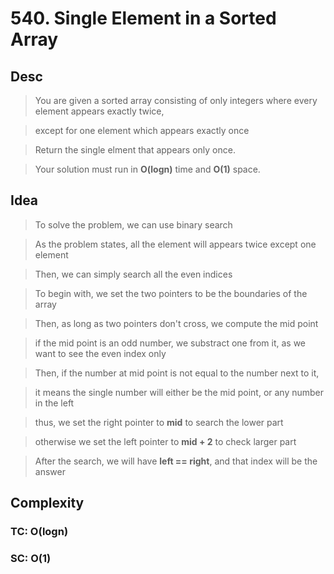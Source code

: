 # 540. Single Element in a Sorted Array

## Desc

> You are given a sorted array consisting of only integers where every element appears exactly twice,

> except for one element which appears exactly once

> Return the single elment that appears only once.

> Your solution must run in **O(logn)** time and **O(1)** space.

## Idea

> To solve the problem, we can use binary search

> As the problem states, all the element will appears twice except one element

> Then, we can simply search all the even indices

> To begin with, we set the two pointers to be the boundaries of the array

> Then, as long as two pointers don't cross, we compute the mid point

> if the mid point is an odd number, we substract one from it, as we want to see the even index only

> Then, if the number at mid point is not equal to the number next to it,

> it means the single number will either be the mid point, or any number in the left

> thus, we set the right pointer to **mid** to search the lower part

> otherwise we set the left pointer to **mid + 2** to check larger part

> After the search, we will have **left == right**, and that index will be the answer

## Complexity

### TC: O(logn)

### SC: O(1)